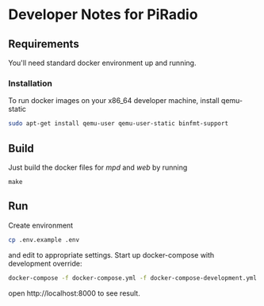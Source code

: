 # Developer Notes for PiRadio

## Requirements
You'll need standard docker environment up and running.

### Installation
To run docker images on your x86_64 developer machine, install qemu-static
```bash
sudo apt-get install qemu-user qemu-user-static binfmt-support
```

## Build
Just build the docker files for *mpd* and *web* by running
```
make
```

## Run
Create environment
```bash
cp .env.example .env
```
and edit to appropriate settings. Start up docker-compose with development override:
```bash
docker-compose -f docker-compose.yml -f docker-compose-development.yml up web
```
open http://localhost:8000 to see result.
